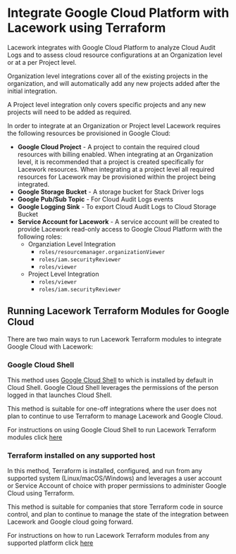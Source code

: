 # Integrate Google Cloud Platform with Lacework using Terraform
Lacework integrates with Google Cloud Platform to analyze Cloud Audit Logs and to assess cloud resource configurations at an Organization level or at a per Project level. 

Organization level integrations cover all of the existing projects in the organization, and will automatically add any new projects added after the initial integration. 

A Project level integration only covers specific projects and any new projects will need to be added as required.

In order to integrate at an Organization or Project level Lacework requires the following resources be provisioned in Google Cloud:

* **Google Cloud Project** - A project to contain the required cloud resources with billing enabled. When integrating at an Organization level, it is recommended that a project is created specifically for Lacework resources. When integrating at a project level all required resources for Lacework may be provisioned within the project being integrated.
* **Google Storage Bucket** - A storage bucket for Stack Driver logs
* **Google Pub/Sub Topic** - For Cloud Audit Logs events
* **Google Logging Sink** - To export Cloud Audit Logs to Cloud Storage Bucket
* **Service Account for Lacework** - A service account will be created to provide Lacework read-only access to Google Cloud Platform with the following roles:
	* Organziation Level Integration
		- `roles/resourcemanager.organizationViewer`
		- `roles/iam.securityReviewer`
		- `roles/viewer`
	* Project Level Integration
		- `roles/viewer`
		- `roles/iam.securityReviewer`

## Running Lacework Terraform Modules for Google Cloud
There are two main ways to run Lacework Terraform modules to integrate Google Cloud with Lacework:

### Google Cloud Shell
This method uses [Google Cloud Shell](https://cloud.google.com/shell) to which is installed by default in Cloud Shell. Google Cloud Shell leverages the permissions of the person logged in that launches Cloud Shell. 

This method is suitable for one-off integrations where the user does not plan to continue to use Terraform to manage Lacework and Google Cloud.

For instructions on using Google Cloud Shell to run Lacework Terraform modules click [here](integrate_gcp_using_google_cloud_shell.md)

### Terraform installed on any supported host
In this method, Terraform is installed, configured, and run from any supported system (Linux/macOS/Windows) and leverages a user account or Service Account of choice with proper permissions to administer Google Cloud using Terraform. 

This method is suitable for companies that store Terraform code in source control, and plan to continue to manage the state of the integration between Lacework and Google cloud going forward.

For instructions on how to run Lacework Terraform modules from any supported platform click [here](integrate_gcp_using_supported_system.md)
